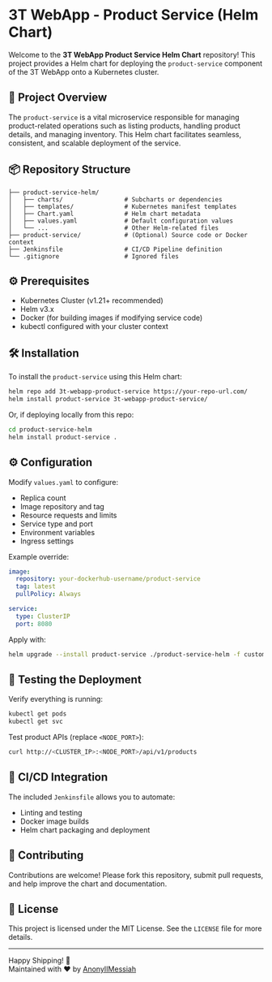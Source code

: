 
# 3T WebApp - Product Service (Helm Chart)

Welcome to the **3T WebApp Product Service Helm Chart** repository! This project provides a Helm chart for deploying the `product-service` component of the 3T WebApp onto a Kubernetes cluster.

## 🚀 Project Overview

The `product-service` is a vital microservice responsible for managing product-related operations such as listing products, handling product details, and managing inventory. This Helm chart facilitates seamless, consistent, and scalable deployment of the service.

## 📦 Repository Structure

```
├── product-service-helm/
│   ├── charts/                 # Subcharts or dependencies
│   ├── templates/              # Kubernetes manifest templates
│   ├── Chart.yaml              # Helm chart metadata
│   ├── values.yaml             # Default configuration values
│   └── ...                     # Other Helm-related files
├── product-service/            # (Optional) Source code or Docker context
├── Jenkinsfile                 # CI/CD Pipeline definition
└── .gitignore                  # Ignored files
```

## ⚙️ Prerequisites

- Kubernetes Cluster (v1.21+ recommended)
- Helm v3.x
- Docker (for building images if modifying service code)
- kubectl configured with your cluster context

## 🛠️ Installation

To install the `product-service` using this Helm chart:

```bash
helm repo add 3t-webapp-product-service https://your-repo-url.com/
helm install product-service 3t-webapp-product-service/
```

Or, if deploying locally from this repo:

```bash
cd product-service-helm
helm install product-service .
```

## ⚙️ Configuration

Modify `values.yaml` to configure:

- Replica count
- Image repository and tag
- Resource requests and limits
- Service type and port
- Environment variables
- Ingress settings

Example override:

```yaml
image:
  repository: your-dockerhub-username/product-service
  tag: latest
  pullPolicy: Always

service:
  type: ClusterIP
  port: 8080
```

Apply with:

```bash
helm upgrade --install product-service ./product-service-helm -f custom-values.yaml
```

## 🧪 Testing the Deployment

Verify everything is running:

```bash
kubectl get pods
kubectl get svc
```

Test product APIs (replace `<NODE_PORT>`):

```bash
curl http://<CLUSTER_IP>:<NODE_PORT>/api/v1/products
```

## 🔁 CI/CD Integration

The included `Jenkinsfile` allows you to automate:

- Linting and testing
- Docker image builds
- Helm chart packaging and deployment

## 🙌 Contributing

Contributions are welcome! Please fork this repository, submit pull requests, and help improve the chart and documentation.

## 📄 License

This project is licensed under the MIT License. See the `LICENSE` file for more details.

---

Happy Shipping! 🚢  
Maintained with ❤️ by [AnonyIIMessiah](https://github.com/AnonyIIMessiah)
